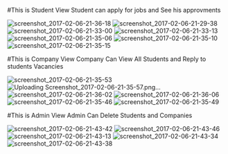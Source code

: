 #This is Student View Student can apply for jobs and See his approvments

![screenshot_2017-02-06-21-36-18](https://cloud.githubusercontent.com/assets/17003638/22747407/d5f18052-ee48-11e6-91cf-486fe57f00d5.png)
![screenshot_2017-02-06-21-29-38](https://cloud.githubusercontent.com/assets/17003638/22747406/d5ef06f6-ee48-11e6-901c-0d0d6625f507.png)
![screenshot_2017-02-06-21-33-00](https://cloud.githubusercontent.com/assets/17003638/22747408/d5f23682-ee48-11e6-9b37-42e3d566fc99.png)
![screenshot_2017-02-06-21-33-13](https://cloud.githubusercontent.com/assets/17003638/22747409/d5f58ef4-ee48-11e6-8e7d-0ffee8d305b8.png)
![screenshot_2017-02-06-21-35-06](https://cloud.githubusercontent.com/assets/17003638/22747410/d5f82830-ee48-11e6-9398-11ee9a4bd705.png)
![screenshot_2017-02-06-21-35-10](https://cloud.githubusercontent.com/assets/17003638/22747411/d5fea7b4-ee48-11e6-9446-6db76b2967e7.png)
![screenshot_2017-02-06-21-35-15](https://cloud.githubusercontent.com/assets/17003638/22747412/d621285c-ee48-11e6-8644-6a17bd493b90.png)

#This is Company View Company Can View All Students and Reply to students Vacancies


![screenshot_2017-02-06-21-35-53](https://cloud.githubusercontent.com/assets/17003638/22747512/16db56ec-ee49-11e6-8fb6-56a945c70479.png)
![Uploading Screenshot_2017-02-06-21-35-57.png…]()
![screenshot_2017-02-06-21-36-02](https://cloud.githubusercontent.com/assets/17003638/22747511/16da9306-ee49-11e6-8d3e-c6a63ed25da3.png)
![screenshot_2017-02-06-21-36-06](https://cloud.githubusercontent.com/assets/17003638/22747513/16db1b5a-ee49-11e6-9291-602549de6518.png)
![screenshot_2017-02-06-21-35-46](https://cloud.githubusercontent.com/assets/17003638/22747514/16dd8264-ee49-11e6-8ca0-85f37b9a0231.png)
![screenshot_2017-02-06-21-35-49](https://cloud.githubusercontent.com/assets/17003638/22747509/16d95a0e-ee49-11e6-8ada-c14d4025d6a8.png)


#This is Admin View Admin Can Delete Students and Companies


![screenshot_2017-02-06-21-43-42](https://cloud.githubusercontent.com/assets/17003638/22747567/39c50f7c-ee49-11e6-968a-638435fc37dd.png)
![screenshot_2017-02-06-21-43-46](https://cloud.githubusercontent.com/assets/17003638/22747570/39c799c2-ee49-11e6-9eea-e0d117bff419.png)
![screenshot_2017-02-06-21-43-13](https://cloud.githubusercontent.com/assets/17003638/22747568/39c5d560-ee49-11e6-8246-cb1f0f0777b2.png)
![screenshot_2017-02-06-21-43-34](https://cloud.githubusercontent.com/assets/17003638/22747569/39c781a8-ee49-11e6-95df-ce729be89cc6.png)
![screenshot_2017-02-06-21-43-38](https://cloud.githubusercontent.com/assets/17003638/22747571/39cade98-ee49-11e6-8caa-9fc99bfd8620.png)
